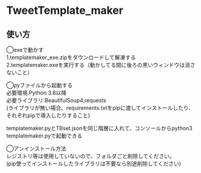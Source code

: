 # TweetTemplate_maker
## 使い方  
◯exeで動かす  
1.templatemaker_exe.zipをダウンロードして解凍する  
2.templatemaker.exeを実行する（動かしてる間に後ろの黒いウィンドウは消さないこと）  
  
◯pyファイルから起動する  
必要環境:Python 3.8以降  
必要ライブラリ:BeautifulSoup4,requests  
(ライブラリが無い場合、requirements.txtをpipに渡してインストールしたり、それぞれpipで導入したりすること)  
  
templatemaker.pyとTBset.jsonを同じ階層に入れて、コンソールからpython3 templatemaker.pyで起動できる
  
◯アンインストール方法  
レジストリ等は使用していないので、フォルダごと削除してください。  
(pip使ってインストールしたライブラリは不要なら別途削除してください)
